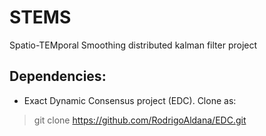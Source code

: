 # STEMS
Spatio-TEMporal Smoothing distributed kalman filter project

## Dependencies:

- Exact Dynamic Consensus project (EDC). Clone as:

> git clone https://github.com/RodrigoAldana/EDC.git
